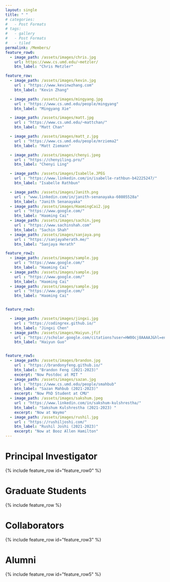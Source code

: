 ```yaml
---
layout: single
title: " "
# categories:
#   - Post Formats
# tags:
#   - gallery
#   - Post Formats
#   - tiled
permalink: /Members/
feature_row0:
  - image_path: /assets/images/chris.jpg
    url: https://www.cs.umd.edu/~metzler/
    btn_label: "Chris Metzler"

feature_row:
  - image_path: /assets/images/kevin.jpg
    url : "https://www.kevinwzhang.com"
    btn_label: "Kevin Zhang"

  - image_path: /assets/images/mingyang.jpg
    url : "https://www.cs.umd.edu/people/mingyang"
    btn_label: "Mingyang Xie"

  - image_path: /assets/images/matt.jpg
    url : "https://www.cs.umd.edu/~mattchan/"
    btn_label: "Matt Chan"

  - image_path: /assets/images/matt_z.jpg
    url : "https://www.cs.umd.edu/people/mrziema2"
    btn_label: "Matt Ziemann"

  - image_path: /assets/images/chenyi.jpeg
    url : "https://chenyiling.pro/"
    btn_label: "Chenyi Ling"

  - image_path: /assets/images/Isabelle.JPEG
    url : "https://www.linkedin.com/in/isabelle-rathbun-b42225247/"
    btn_label: "Isabelle Rathbun"

  - image_path: /assets/images/Janith.png
    url : "www.linkedin.com/in/janith-senanayaka-60805528a"
    btn_label: "Janith Senanayaka"
  - image_path: /assets/images/HaomingCai2.jpg
    url : "https://www.google.com/"
    btn_label: "Haoming Cai"
  - image_path: /assets/images/sachin.jpeg
    url : "https://www.sachinshah.com"
    btn_label: "Sachin Shah"
  - image_path: /assets/images/sanjaya.png
    url : "https://sanjayaherath.me/"
    btn_label: "Sanjaya Herath"

feature_row2:
  - image_path: /assets/images/sample.jpg
    url : "https://www.google.com/"
    btn_label: "Haoming Cai"
  - image_path: /assets/images/sample.jpg
    url : "https://www.google.com/"
    btn_label: "Haoming Cai"
  - image_path: /assets/images/sample.jpg
    url : "https://www.google.com/"
    btn_label: "Haoming Cai"


feature_row3:

  - image_path: /assets/images/jingxi.jpg
    url : "https://codingrex.github.io/"
    btn_label: "Jingxi Chen"
  - image_path: /assets/images/Haiyun.jfif
    url : "https://scholar.google.com/citations?user=HW0Ocj8AAAAJ&hl=en"
    btn_label: "Haiyun Guo"


feature_row5:
  - image_path: /assets/images/brandon.jpg
    url : "https://brandonyfeng.github.io/"
    btn_label: "Brandon Feng (2021-2023)"
    excerpt: "Now Postdoc at MIT "
  - image_path: /assets/images/sazan.jpg
    url : "https://www.cs.umd.edu/people/smahbub"
    btn_label: "Sazan Mahbub (2021-2023)"
    excerpt: "Now PhD Student at CMU"
  - image_path: /assets/images/sakshum.jpeg
    url : "https://www.linkedin.com/in/sakshum-kulshrestha/"
    btn_label: "Sakshum Kulshrestha (2021-2023) "
    excerpt: "Now at Waymo"
  - image_path: /assets/images/rushil.jpg
    url : "https://rushiljoshi.com/"
    btn_label: "Rushil Joshi (2021-2023)"
    excerpt: "Now at Booz Allen Hamilton"
---
```

# Principal Investigator
{% include feature_row id="feature_row0" %}

# Graduate Students
{% include feature_row %}

# Collaborators
{% include feature_row id="feature_row3" %}

<!-- # Undergraduate Students
{% include feature_row id="feature_row2" %} -->

# Alumni
{% include feature_row id="feature_row5" %}
